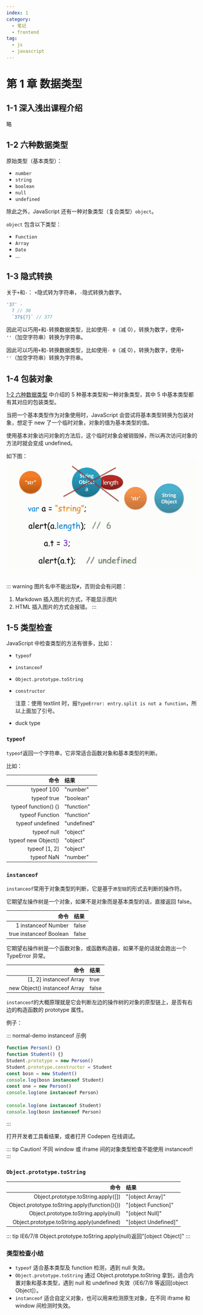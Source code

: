 ```yaml
---
index: 1
category:
  - 笔记
  - frontend
tag:
  - js
  - javascript
---
```


# 第 1 章 数据类型

## 1-1 深入浅出课程介绍

略

## 1-2 六种数据类型

原始类型（基本类型）：

- `number`
- `string`
- `boolean`
- `null`
- `undefined`

除此之外，JavaScript 还有一种对象类型（复合类型）`object`。

`object` 包含以下类型：

- `Function`
- `Array`
- `Date`
- ...

## 1-3 隐式转换

关于`+`和`-`：
`+`隐式转为字符串，`-`隐式转换为数字。

```js
'37' -
  7 // 30
  `37${7}` // 377
```

因此可以巧用`+`和`-`转换数据类型，比如使用`- 0`（减 0），转换为数字，使用`+ ''`（加空字符串）转换为字符串。

因此可以巧用`+`和`-`转换数据类型，比如使用`- 0`（减 0），转换为数字，使用`+ ''`（加空字符串）转换为字符串。

## 1-4 包装对象

[1-2 六种数据类型](#1-2-六种数据类型) 中介绍的 5 种基本类型和一种对象类型，其中 5 中基本类型都有其对应的包装类型。

当把一个基本类型作为对象使用时，JavaScript 会尝试将基本类型转换为包装对象，想定于 new 了一个临时对象，对象的值为基本类型的值。

使用基本对象访问对象的方法后，这个临时对象会被销毁掉，所以再次访问对象的方法时就会变成 undefined。

如下图：
![图片1](./images/1-4.figure01.png)

::: warning
图片名中不能出现`#`，否则会会有问题：

1. Markdown 插入图片的方式，不能显示图片
2. HTML 插入图片的方式会报错。
   :::

## 1-5 类型检查

JavaScript 中检查类型的方法有很多，比如：

- `typeof`
- `instanceof`
- `Object.prototype.toString`
- `constructor`

  注意：使用 textlint 时，报`TypeError: entry.split is not a function`，所以上面加了引号。

- duck type

### `typeof`

`typeof`返回一个字符串，它非常适合函数对象和基本类型的判断。

比如：

|                 命令 | 结果        |
| -------------------: | :---------- |
|           typeof 100 | "number"    |
|          typeof true | "boolean"   |
| typeof function() {} | "function"  |
|      typeof Function | "function"  |
|     typeof undefined | "undefined" |
|          typeof null | "object"    |
|  typeof new Object() | "object"    |
|        typeof [1, 2] | "object"    |
|           typeof NaN | "number"    |

### `instanceof`

`instanceof`常用于对象类型的判断，它是基于`原型链`的形式去判断的操作符。

它期望左操作树是一个对象，如果不是对象而是基本类型的话，直接返回 false。

|                    命令 | 结果  |
| ----------------------: | :---- |
|     1 instanceof Number | false |
| true instanceof Boolean | false |

它期望右操作树是一个函数对象，或函数构造器，如果不是的话就会跑出一个 TypeError 异常。

|                          命令 | 结果  |
| ----------------------------: | :---- |
|       [1, 2] instanceof Array | true  |
| new Object() instanceof Array | false |

`instanceof`的大概原理就是它会判断左边的操作树的对象的原型链上，是否有右边的构造函数的 prototype 属性。

例子：

::: normal-demo instanceof 示例

```js
function Person() {}
function Student() {}
Student.prototype = new Person()
Student.prototype.constructor = Student
const bosn = new Student()
console.log(bosn instanceof Student)
const one = new Person()
console.log(one instanceof Person)

console.log(one instanceof Student)
console.log(bosn instanceof Person)
```

:::

打开开发者工具看结果，或者打开 Codepen 在线调试。

::: tip
Caution!
不同 window 或 iframe 间的对象类型检查不能使用 instanceof!
:::

### `Object.prototype.toString`

|                                          命令 | 结果                 |
| --------------------------------------------: | :------------------- |
|           Object.prototype.toString.apply([]) | "[object Array]"     |
| Object.prototype.toString.apply(function(){}) | "[object Function]"  |
|         Object.prototype.toString.apply(null) | "[object Null]"      |
|    Object.prototype.toString.apply(undefined) | "[object Undefined]" |

::: tip
IE6/7/8 Object.prototype.toString.apply(null)返回"[object Object]"
:::

### 类型检查小结

- `typeof`
  适合基本类型及 function 检测，遇到 null 失效。
- `Object.prototype.toString`
  通过 Object.prototype.toString 拿到，适合内置对象和基本类型，遇到 null 和 undefined 失效（IE6/7/8 等返回[object Object]）。
- `instanceof`
  适合自定义对象，也可以用来检测原生对象，在不同 iframe 和 window 间检测时失效。
